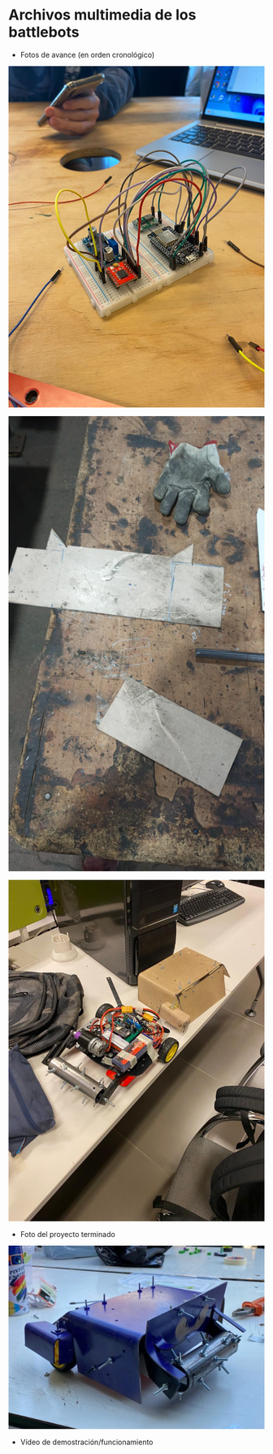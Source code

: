 # Archivos multimedia de los battlebots

- Fotos de avance (en orden cronológico)

![A1](/multimedia/Avance1.jpeg)

![A2](/multimedia/Avance2.jpeg)

![A2](/multimedia/RobotAvance.jpeg)
  
- Foto del proyecto terminado
  
![FT](/multimedia/HTerminado.jpeg)

- Vídeo de demostración/funcionamiento

